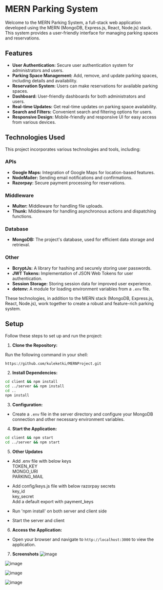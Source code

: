 # MERN Parking System

Welcome to the MERN Parking System, a full-stack web application developed using the MERN (MongoDB, Express.js, React, Node.js) stack. This system provides a user-friendly interface for managing parking spaces and reservations.

## Features

- **User Authentication:** Secure user authentication system for administrators and users.
- **Parking Space Management:** Add, remove, and update parking spaces, including details and availability.
- **Reservation System:** Users can make reservations for available parking spaces.
- **Dashboard:** User-friendly dashboards for both administrators and users.
- **Real-time Updates:** Get real-time updates on parking space availability.
- **Search and Filters:** Convenient search and filtering options for users.
- **Responsive Design:** Mobile-friendly and responsive UI for easy access from various devices.

## Technologies Used

This project incorporates various technologies and tools, including:

### APIs
- **Google Maps:** Integration of Google Maps for location-based features.
- **NodeMailer:** Sending email notifications and confirmations.
- **Razorpay:** Secure payment processing for reservations.

### Middleware
- **Multer:** Middleware for handling file uploads.
- **Thunk:** Middleware for handling asynchronous actions and dispatching functions.

### Database
- **MongoDB:** The project's database, used for efficient data storage and retrieval.

### Other
- **BcryptJs:** A library for hashing and securely storing user passwords.
- **JWT Tokens:** Implementation of JSON Web Tokens for user authentication.
- **Session Storage:** Storing session data for improved user experience.
- **dotenv:** A module for loading environment variables from a `.env` file.

These technologies, in addition to the MERN stack (MongoDB, Express.js, React, Node.js), work together to create a robust and feature-rich parking system.


## Setup

Follow these steps to set up and run the project:

1. **Clone the Repository:**

Run the following command in your shell:

```sh
https://github.com/kuleketki/MERNProject.git
```

2. **Install Dependencies:**

```sh
cd client && npm install
cd ../server && npm install
cd ..
npm install
````

3. **Configuration:**
- Create a `.env` file in the server directory and configure your MongoDB connection and other necessary environment variables.

4. **Start the Application:**

```sh
cd client && npm start
cd ../server && npm start
```
5. **Other Updates**
- Add .env file with below keys<br>
  TOKEN_KEY <br>
  MONGO_URI <br>
  PARKING_MAIL <br>

- Add config/keys.js file with below razorpay secrets<br>
  key_id<br>
  key_secret<br>
  Add a default export with payment_keys<br>

- Run 'npm install' on both server and client side<br>

- Start the server and client<br>


6. **Access the Application:**
- Open your browser and navigate to `http://localhost:3000` to view the application.

7. **Screenshots**
![image](https://github.com/kuleketki/MERNProject/assets/90637253/2ff287b6-23c3-4eb7-ac29-903b11caa950)
   
![image](https://github.com/kuleketki/MERNProject/assets/90637253/a9e93c9b-aeca-4fcb-8d07-5854bb35a91a)

![image](https://github.com/kuleketki/MERNProject/assets/90637253/a6368515-7c53-4706-a1c3-97770568dba1)

![image](https://github.com/kuleketki/MERNProject/assets/90637253/841dbc4e-fd28-495f-9d40-563c3b68ac91)









